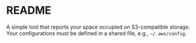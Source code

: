 # README

A simple tool that reports your space occupied on S3-compatible storage. Your configurations must be defined in a shared file, e.g., `~/.aws/config`.
